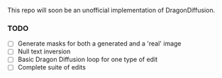 This repo will soon be an unofficial implementation of DragonDiffusion.

### TODO 
- [ ] Generate masks for both a generated and a 'real' image 
- [ ] Null text inversion 
- [ ] Basic Dragon Diffusion loop for one type of edit 
- [ ] Complete suite of edits 
